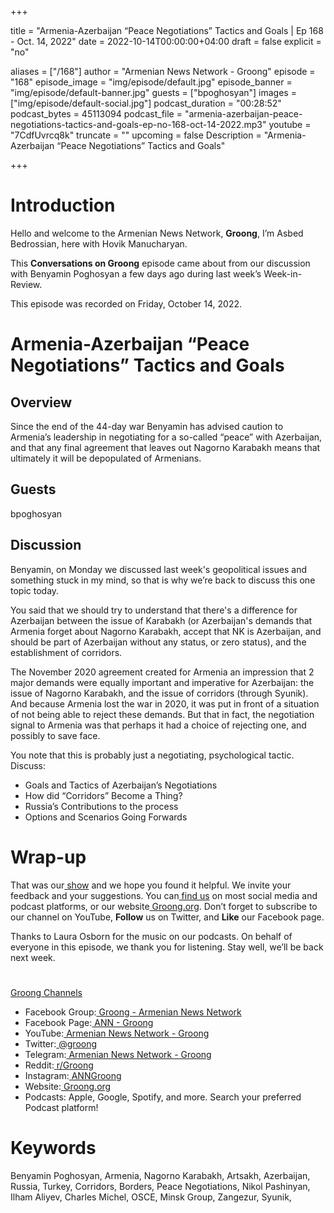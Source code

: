+++

title = "Armenia-Azerbaijan “Peace Negotiations” Tactics and Goals | Ep 168 - Oct. 14, 2022"
date = 2022-10-14T00:00:00+04:00
draft = false
explicit = "no"

aliases = ["/168"]
author = "Armenian News Network - Groong"
episode = "168"
episode_image = "img/episode/default.jpg"
episode_banner = "img/episode/default-banner.jpg"
guests = ["bpoghosyan"]
images = ["img/episode/default-social.jpg"]
podcast_duration = "00:28:52"
podcast_bytes = 45113094
podcast_file = "armenia-azerbaijan-peace-negotiations-tactics-and-goals-ep-no-168-oct-14-2022.mp3"
youtube = "7CdfUvrcq8k"
truncate = ""
upcoming = false
Description = "Armenia-Azerbaijan “Peace Negotiations” Tactics and Goals"

+++




# Introduction

Hello and welcome to the Armenian News Network, **Groong**, I’m Asbed Bedrossian, here with Hovik Manucharyan.

This **Conversations on Groong** episode came about from our discussion with Benyamin Poghosyan a few days ago during last week’s Week-in-Review.

This episode was recorded on Friday, October 14, 2022.


# Armenia-Azerbaijan “Peace Negotiations” Tactics and Goals


## Overview

Since the end of the 44-day war Benyamin has advised caution to Armenia’s leadership in negotiating for a so-called “peace” with Azerbaijan, and that any final agreement that leaves out Nagorno Karabakh means that ultimately it will be depopulated of Armenians.


## Guests

bpoghosyan


## Discussion

Benyamin, on Monday we discussed last week's geopolitical issues and something stuck in my mind, so that is why we’re back to discuss this one topic today.

You said that we should try to understand that there's a difference for Azerbaijan between the issue of Karabakh (or Azerbaijan's demands that Armenia forget about Nagorno Karabakh, accept that NK is Azerbaijan, and should be part of Azerbaijan without any status, or zero status), and the establishment of corridors.

The November 2020 agreement created for Armenia an impression that 2 major demands were equally important and imperative for Azerbaijan: the issue of Nagorno Karabakh, and the issue of corridors (through Syunik). And because Armenia lost the war in 2020, it was put in front of a situation of not being able to reject these demands. But that in fact, the negotiation signal to Armenia was that perhaps it had a choice of rejecting one, and possibly to save face.

You note that this is probably just a negotiating, psychological tactic. Discuss:



* Goals and Tactics of Azerbaijan’s Negotiations
* How did “Corridors” Become a Thing?
* Russia’s Contributions to the process
* Options and Scenarios Going Forwards


# Wrap-up

That was our[ show](https://groong.org/podcasts/) and we hope you found it helpful. We invite your feedback and your suggestions. You can[ find us](https://linktr.ee/groong) on most social media and podcast platforms, or our website[ Groong.org](https://groong.org/). Don’t forget to subscribe to our channel on YouTube, **Follow** us on Twitter, and **Like** our Facebook page.

Thanks to Laura Osborn for the music on our podcasts. On behalf of everyone in this episode, we thank you for listening. Stay well, we’ll be back next week.


# 
[Groong Channels](https://linktr.ee/groong)



* Facebook Group:[ Groong - Armenian News Network](https://facebook.com/groups/groong/)
* Facebook Page:[ ANN - Groong](https://facebook.com/groong.org/)
* YouTube:[ Armenian News Network - Groong](https://www.youtube.com/c/Groong/videos/)
* Twitter:[ @groong](https://twitter.com/groong)
* Telegram:[ Armenian News Network - Groong](https://t.me/anngroong)
* Reddit:[ r/Groong](https://www.reddit.com/r/Groong/)
* Instagram:[ ANNGroong](https://www.instagram.com/anngroong/)
* Website:[ Groong.org](https://groong.org/)
* Podcasts: Apple, Google, Spotify, and more. Search your preferred Podcast platform!


# Keywords

Benyamin Poghosyan, Armenia, Nagorno Karabakh, Artsakh, Azerbaijan, Russia, Turkey, Corridors, Borders, Peace Negotiations, Nikol Pashinyan, Ilham Aliyev, Charles Michel, OSCE, Minsk Group, Zangezur, Syunik, 
